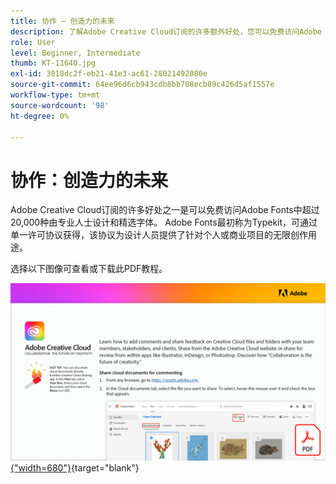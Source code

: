 ```yaml
---
title: 协作 — 创造力的未来
description: 了解Adobe Creative Cloud订阅的许多额外好处，您可以免费访问Adobe Fonts中超过20,000种由专业人士设计和精选的字体
role: User
level: Beginner, Intermediate
thumb: KT-11640.jpg
exl-id: 3018dc2f-eb21-41e3-ac61-28021492080e
source-git-commit: 64ee96d6cb943cdb8bb708ecb89c426d5af1557e
workflow-type: tm+mt
source-wordcount: '98'
ht-degree: 0%

---
```


# 协作：创造力的未来

Adobe Creative Cloud订阅的许多好处之一是可以免费访问Adobe Fonts中超过20,000种由专业人士设计和精选字体。 Adobe Fonts最初称为Typekit，可通过单一许可协议获得，该协议为设计人员提供了针对个人或商业项目的无限创作用途。

选择以下图像可查看或下载此PDF教程。

[![教程的第一页图像](assets/Collaboration-The-Future-of-Creativity.png){&quot;width=680&quot;}](assets/Collaboration-The-Future-of-Creativity.pdf){target="blank"}
